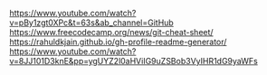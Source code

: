 https://www.youtube.com/watch?v=pBy1zgt0XPc&t=63s&ab_channel=GitHub
https://www.freecodecamp.org/news/git-cheat-sheet/
https://rahuldkjain.github.io/gh-profile-readme-generator/
https://www.youtube.com/watch?v=8JJ101D3knE&pp=ygUYZ2l0aHViIG9uZSBob3VyIHR1dG9yaWFs
